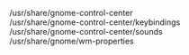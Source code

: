 /usr/share/gnome-control-center  
/usr/share/gnome-control-center/keybindings  
/usr/share/gnome-control-center/sounds  
/usr/share/gnome/wm-properties  
